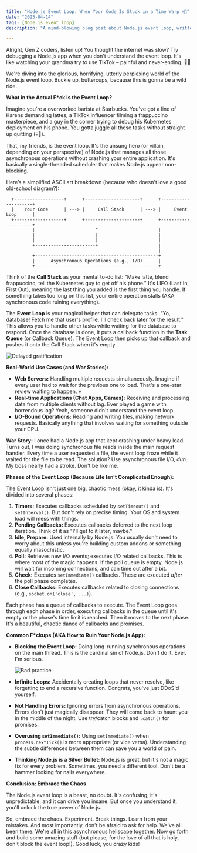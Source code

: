 ```yaml
---
title: "Node.js Event Loop: When Your Code Is Stuck in a Time Warp 💀🙏"
date: "2025-04-14"
tags: [Node.js event loop]
description: "A mind-blowing blog post about Node.js event loop, written for chaotic Gen Z engineers. Prepare to have your brain microwaved."

---
```


Alright, Gen Z coders, listen up! You thought the internet was slow? Try debugging a Node.js app when you don't understand the event loop. It's like watching your grandma try to use TikTok – painful and never-ending. 👵📱

We're diving into the glorious, horrifying, utterly perplexing world of the Node.js event loop. Buckle up, buttercups, because this is gonna be a wild ride.

**What in the Actual F*ck is the Event Loop?**

Imagine you're a overworked barista at Starbucks. You've got a line of Karens demanding lattes, a TikTok influencer filming a frappuccino masterpiece, and a guy in the corner trying to debug his Kubernetes deployment on his phone. You gotta juggle all these tasks without straight up quitting (💀🙏).

That, my friends, is the event loop. It's the unsung hero (or villain, depending on your perspective) of Node.js that manages all those asynchronous operations without crashing your entire application. It's basically a single-threaded scheduler that makes Node.js appear non-blocking.

Here’s a simplified ASCII art breakdown (because who doesn't love a good old-school diagram?):

```
  +-------------------+      +---------------------+      +---------------------+
  |    Your Code      | ---> |     Call Stack      | ---> |     Event Loop      |
  +-------------------+      +---------------------+      +---------------------+
          |                       ^                       |
          |                       |                       |
          |                       |                       |
          +-----------------------+                       |
                                                          |
          +-----------------------------------------------+
          |      Asynchronous Operations (e.g., I/O)      |
          +-----------------------------------------------+
```

Think of the **Call Stack** as your mental to-do list: "Make latte, blend frappuccino, tell the Kubernetes guy to get off his phone." It's LIFO (Last In, First Out), meaning the last thing you added is the first thing you handle. If something takes too long on this list, your entire operation stalls (AKA synchronous code ruining everything).

The **Event Loop** is your magical helper that can delegate tasks. "Yo, database! Fetch me that user's profile. I'll check back later for the result." This allows you to handle other tasks while waiting for the database to respond. Once the database is done, it puts a callback function in the **Task Queue** (or Callback Queue). The Event Loop then picks up that callback and pushes it onto the Call Stack when it's empty.

![Delayed gratification](https://i.imgflip.com/307w0a.jpg)

**Real-World Use Cases (and War Stories):**

*   **Web Servers:** Handling multiple requests simultaneously. Imagine if every user had to wait for the previous one to load. That's a one-star review waiting to happen. 💀
*   **Real-time Applications (Chat Apps, Games):** Receiving and processing data from multiple clients without lag. Ever played a game with horrendous lag? Yeah, someone didn't understand the event loop.
*   **I/O-Bound Operations:** Reading and writing files, making network requests. Basically anything that involves waiting for something outside your CPU.

**War Story:** I once had a Node.js app that kept crashing under heavy load. Turns out, I was doing synchronous file reads inside the main request handler. Every time a user requested a file, the event loop froze while it waited for the file to be read. The solution? Use asynchronous file I/O, *duh*. My boss nearly had a stroke. Don't be like me.

**Phases of the Event Loop (Because Life Isn't Complicated Enough):**

The Event Loop isn't just one big, chaotic mess (okay, it kinda is). It's divided into several phases:

1.  **Timers:** Executes callbacks scheduled by `setTimeout()` and `setInterval()`. But don't rely on precise timing. Your OS and system load will mess with things.
2.  **Pending Callbacks:** Executes callbacks deferred to the next loop iteration. Think of it as "I'll get to it later, maybe."
3.  **Idle, Prepare:** Used internally by Node.js. You usually don't need to worry about this unless you're building custom addons or something equally masochistic.
4.  **Poll:** Retrieves new I/O events; executes I/O related callbacks. This is where most of the magic happens. If the poll queue is empty, Node.js will wait for incoming connections, and can time out after a bit.
5.  **Check:** Executes `setImmediate()` callbacks. These are executed *after* the poll phase completes.
6.  **Close Callbacks:** Executes callbacks related to closing connections (e.g., `socket.on('close', ...)`).

Each phase has a queue of callbacks to execute. The Event Loop goes through each phase in order, executing callbacks in the queue until it's empty or the phase's time limit is reached. Then it moves to the next phase. It's a beautiful, chaotic dance of callbacks and promises.

**Common F*ckups (AKA How to Ruin Your Node.js App):**

*   **Blocking the Event Loop:** Doing long-running synchronous operations on the main thread. This is the cardinal sin of Node.js. Don't do it. Ever. I'm serious.

    ![Bad practice](https://i.kym-cdn.com/entries/icons/mobile/000/028/731/cover2.jpg)
*   **Infinite Loops:** Accidentally creating loops that never resolve, like forgetting to end a recursive function. Congrats, you've just DDoS'd yourself.
*   **Not Handling Errors:** Ignoring errors from asynchronous operations. Errors don't just magically disappear. They will come back to haunt you in the middle of the night. Use try/catch blocks and `.catch()` for promises.
*   **Overusing `setImmediate()`:** Using `setImmediate()` when `process.nextTick()` is more appropriate (or vice versa). Understanding the subtle differences between them can save you a world of pain.
*   **Thinking Node.js is a Silver Bullet:** Node.js is great, but it's not a magic fix for every problem. Sometimes, you need a different tool. Don't be a hammer looking for nails everywhere.

**Conclusion: Embrace the Chaos**

The Node.js event loop is a beast, no doubt. It's confusing, it's unpredictable, and it can drive you insane. But once you understand it, you'll unlock the true power of Node.js.

So, embrace the chaos. Experiment. Break things. Learn from your mistakes. And most importantly, don't be afraid to ask for help. We've all been there. We're all in this asynchronous hellscape together. Now go forth and build some amazing stuff (but please, for the love of all that is holy, don't block the event loop!). Good luck, you crazy kids!
